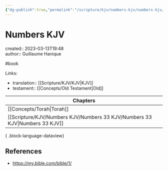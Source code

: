 ```yaml
---
{"dg-publish":true,"permalink":"/scripture/kjv/numbers-kjv/numbers-kjv/"}
---
```


# Numbers KJV

created:: 2023-03-13T19:48  
author:: Guillaume Hanique

#book

Links:

- translation:: [[Scripture/KJV/KJV\|KJV]]
- testament:: [[Concepts/Old Testament\|Old]]

| Chapters                                                                       |
| ------------------------------------------------------------------------------ |
| [[Concepts/Torah\|Torah]]                                                   |
| [[Scripture/KJV/Numbers KJV/Numbers 33 KJV/Numbers 33 KJV\|Numbers 33 KJV]] |

{ .block-language-dataview}

## References

- https://my.bible.com/bible/1/
